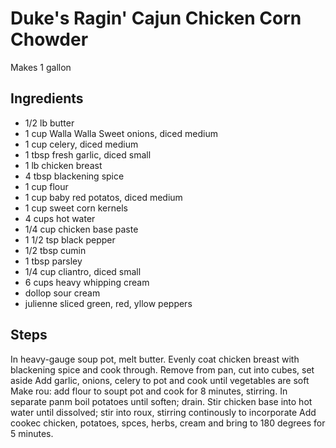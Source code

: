 # Duke's Ragin' Cajun Chicken Corn Chowder

Makes 1 gallon

## Ingredients

* 1/2 lb butter
* 1 cup Walla Walla Sweet onions, diced medium
* 1 cup celery, diced medium
* 1 tbsp fresh garlic, diced small
* 1 lb chicken breast
* 4 tbsp blackening spice
* 1 cup flour
* 1 cup baby red potatos, diced medium
* 1 cup sweet corn kernels
* 4 cups hot water
* 1/4 cup chicken base paste
* 1 1/2 tsp black pepper
* 1/2 tbsp cumin
* 1 tbsp parsley
* 1/4 cup cliantro, diced small
* 6 cups heavy whipping cream
* dollop sour cream
* julienne sliced green, red, yllow peppers

## Steps

In heavy-gauge soup pot, melt butter.
Evenly coat chicken breast with blackening spice and cook through. Remove from pan, cut into cubes, set aside
Add garlic, onions, celery to pot and cook until vegetables are soft
Make rou: add flour to soupt pot and cook for 8 minutes, stirring.
In separate panm boil potatoes until soften; drain.
Stir chicken base into hot water until dissolved; stir into roux, stirring continously to incorporate
Add cookec chicken, potatoes, spces, herbs, cream and bring to 180 degrees for 5 minutes.
